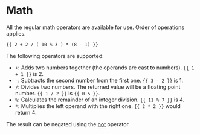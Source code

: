 # Math
All the regular math operators are available for use. Order of operations applies.
```twig
{{ 2 + 2 / ( 10 % 3 ) * (8 - 1) }}
```

The following operators are supported:

- `+`: Adds two numbers together (the operands are cast to numbers). `{{
1 + 1 }}` is 2.
- `-`: Subtracts the second number from the first one. `{{ 3 - 2 }}` is 1.
- `/`: Divides two numbers. The returned value will be a floating point number.  `{{ 1 / 2 }}` is `{{ 0.5 }}`.
- `%`: Calculates the remainder of an integer division. `{{ 11 % 7 }}` is 4.
- `*`: Multiplies the left operand with the right one. `{{ 2 * 2 }}` would return 4.


The result can be negated using the [not](./not) operator.